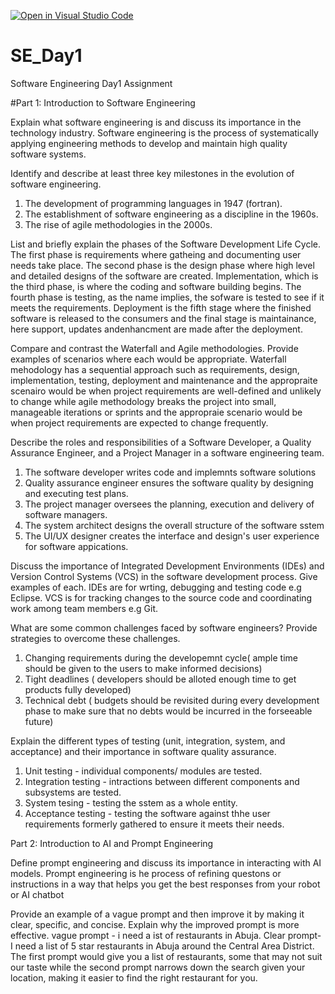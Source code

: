[![Open in Visual Studio Code](https://classroom.github.com/assets/open-in-vscode-2e0aaae1b6195c2367325f4f02e2d04e9abb55f0b24a779b69b11b9e10269abc.svg)](https://classroom.github.com/online_ide?assignment_repo_id=15566696&assignment_repo_type=AssignmentRepo)
# SE_Day1
Software Engineering Day1 Assignment

#Part 1: Introduction to Software Engineering

Explain what software engineering is and discuss its importance in the technology industry.
Software engineering is the process of systematically applying engineering methods to develop and maintain high quality software systems.

Identify and describe at least three key milestones in the evolution of software engineering.
1. The development of programming languages in 1947 (fortran).
2. The establishment of software engineering as a discipline in the 1960s.
3. The rise of agile methodologies in the 2000s.

List and briefly explain the phases of the Software Development Life Cycle.
The first phase is requirements where gatheing and documenting user needs take place. The second phase is the design phase where high level and detailed designs of the software are created. Implementation, which is the third phase, is where the coding and software building begins. The fourth phase is testing, as the name implies, the sofware is tested to see if it meets the requirements. Deployment is the fifth stage where the finished software is released to the consumers and the final stage is maintainance, here support, updates andenhancment are made after the deployment.

Compare and contrast the Waterfall and Agile methodologies. Provide examples of scenarios where each would be appropriate.
Waterfall mehodology has a sequential approach such as requirements, design, implementation, testing, deployment and maintenance and the appropraite scenairo would be when project requirements are well-defined and unlikely to change while agile  methodology breaks the project into small, manageable iterations or sprints and the appropraie scenario would be when project requirements are expected to change frequently.

Describe the roles and responsibilities of a Software Developer, a Quality Assurance Engineer, and a Project Manager in a software engineering team.
1. The software developer writes code and implemnts software solutions
2. Quality assurance engineer ensures the software quality by designing and executing test plans.
3. The project manager oversees the planning, execution and delivery of software managers.
4. The system architect designs the overall structure of the software sstem
5. The UI/UX designer creates the interface  and design's
 user experience for software appications.

Discuss the importance of Integrated Development Environments (IDEs) and Version Control Systems (VCS) in the software development process. Give examples of each.
IDEs are for wrting, debugging and testing code e.g Eclipse. VCS is for tracking changes to the source code and coordinating work among team members e.g Git. 

What are some common challenges faced by software engineers? Provide strategies to overcome these challenges.
1. Changing requirements during the developemnt cycle( ample time should be given to the users to make informed decisions)
2. Tight deadlines ( developers should be alloted enough time to get products fully developed)
3. Technical debt ( budgets should be revisited during every development phase to make sure that no debts would be incurred in the forseeable future)

Explain the different types of testing (unit, integration, system, and acceptance) and their importance in software quality assurance.
1. Unit testing  - individual components/ modules are tested.
2. Integration testing - intractions between different components and subsystems are tested.
3. System tesing - testing the sstem as a whole entity.
4. Acceptance testing - testing the software against thhe user requirements formerly gathered to ensure it meets their needs.


Part 2: Introduction to AI and Prompt Engineering


Define prompt engineering and discuss its importance in interacting with AI models.
Prompt engineering is he process of refining questons or instructions in a way that helps you get the best responses from your robot or AI chatbot

Provide an example of a vague prompt and then improve it by making it clear, specific, and concise. Explain why the improved prompt is more effective.
vague prompt  - i need a ist of restaurants in Abuja.
Clear prompt- I need a list of 5 star restaurants in Abuja around the Central Area District.
The first prompt would give you a list of restaurants, some that may not suit our taste while the second prompt narrows down the search given your location, making it easier to find the right restaurant for you.
